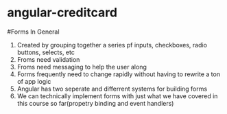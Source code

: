 # angular-creditcard


#Forms In General

1. Created by grouping together a series pf inputs, checkboxes, radio buttons, selects, etc
2. Froms need validation
3. Froms need messaging to help the user along
4. Forms frequently need to change rapidly without having to rewrite a ton of app logic
5. Angular has two seperate and differrent systems for building forms
6. We can technically implement forms with just what we have covered in this course so far(propetry binding and event handlers)
